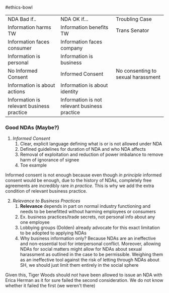 #ethics-bowl 

|                                           |                                               |                                    |
| ----------------------------------------- | --------------------------------------------- | ---------------------------------- |
| NDA Bad if..                              | NDA OK if…                                    | Troubling Case                     |
| Information harms TW                      | Information benefits TW                       | Trans Senator                      |
| Information faces consumer                | Information faces company                     |                                    |
| Information is personal                   | Information is business                       |                                    |
| No Informed Consent                       | Informed Consent                              | No consenting to sexual harassment |
| Information is about actions              | Information is about identity                 |                                    |
| Information is relevant business practice | Information is not relevant business practice |                                    |
### Good NDAs (Maybe?)

1) *Informed Consent*  
   1) Clear, explicit language defining what is or is not allowed under NDA  
   2) Defined guidelines for duration of NDA and who NDA affects  
   3) Removal of exploitation and reduction of power imbalance to remove harm of ignorance of signee  
   4) Toe example

Informed consent is not enough because even though *in principle* informed consent would be enough, due to the history of NDAs, completely free agreements are incredibly rare *in practice*. This is why we add the extra condition of relevant business practice.

2) *Relevance to Business Practices*  
   1) **Relevance** depends in part on normal industry functioning and needs to be benefitted without harming employees or consumers  
   2) Ex. business practices/trade secrets, not personal info about any one employee  
   3) Lobbying groups (Dolden) already advocate for this exact limitation to be adopted to applying NDAs  
   4) Why business information only? Because NDAs are an ineffective and non-essential tool for interpersonal conflict. Moreover, allowing NDAs for social matters might allow for NDAs about sexual harassment as outlined in the case to be permissible. Weighing them as an ineffective tool against the risk of letting through NDAs about SH, we should just limit them entirely in the social sphere

Given this, Tiger Woods should *not* have been allowed to issue an NDA with Erica Herman as it for sure failed the second consideration. We do not know whether it failed the first (we weren't there)